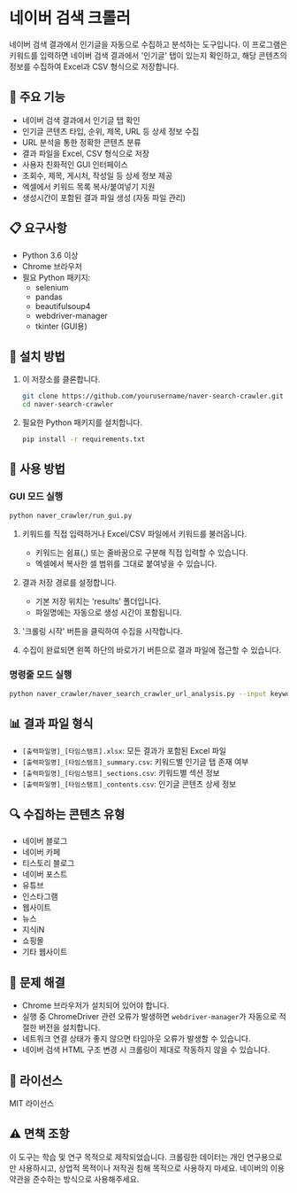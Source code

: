 # 네이버 검색 크롤러

네이버 검색 결과에서 인기글을 자동으로 수집하고 분석하는 도구입니다. 이 프로그램은 키워드를 입력하면 네이버 검색 결과에서 '인기글' 탭이 있는지 확인하고, 해당 콘텐츠의 정보를 수집하여 Excel과 CSV 형식으로 저장합니다.

## 🌟 주요 기능

- 네이버 검색 결과에서 인기글 탭 확인
- 인기글 콘텐츠 타입, 순위, 제목, URL 등 상세 정보 수집
- URL 분석을 통한 정확한 콘텐츠 분류
- 결과 파일을 Excel, CSV 형식으로 저장
- 사용자 친화적인 GUI 인터페이스
- 조회수, 제목, 게시처, 작성일 등 상세 정보 제공
- 엑셀에서 키워드 목록 복사/붙여넣기 지원
- 생성시간이 포함된 결과 파일 생성 (자동 파일 관리)

## 📋 요구사항

- Python 3.6 이상
- Chrome 브라우저
- 필요 Python 패키지:
  - selenium
  - pandas
  - beautifulsoup4
  - webdriver-manager
  - tkinter (GUI용)

## 🔧 설치 방법

1. 이 저장소를 클론합니다.
   ```bash
   git clone https://github.com/yourusername/naver-search-crawler.git
   cd naver-search-crawler
   ```

2. 필요한 Python 패키지를 설치합니다.
   ```bash
   pip install -r requirements.txt
   ```

## 🚀 사용 방법

### GUI 모드 실행

```bash
python naver_crawler/run_gui.py
```

1. 키워드를 직접 입력하거나 Excel/CSV 파일에서 키워드를 불러옵니다.
   - 키워드는 쉼표(,) 또는 줄바꿈으로 구분해 직접 입력할 수 있습니다.
   - 엑셀에서 복사한 셀 범위를 그대로 붙여넣을 수 있습니다.

2. 결과 저장 경로를 설정합니다.
   - 기본 저장 위치는 'results' 폴더입니다.
   - 파일명에는 자동으로 생성 시간이 포함됩니다.

3. '크롤링 시작' 버튼을 클릭하여 수집을 시작합니다.

4. 수집이 완료되면 왼쪽 하단의 바로가기 버튼으로 결과 파일에 접근할 수 있습니다.

### 명령줄 모드 실행

```bash
python naver_crawler/naver_search_crawler_url_analysis.py --input keywords.xlsx --output results/naver_search_results
```

## 📊 결과 파일 형식

- `[출력파일명]_[타임스탬프].xlsx`: 모든 결과가 포함된 Excel 파일
- `[출력파일명]_[타임스탬프]_summary.csv`: 키워드별 인기글 탭 존재 여부
- `[출력파일명]_[타임스탬프]_sections.csv`: 키워드별 섹션 정보
- `[출력파일명]_[타임스탬프]_contents.csv`: 인기글 콘텐츠 상세 정보

## 🔍 수집하는 콘텐츠 유형

- 네이버 블로그
- 네이버 카페
- 티스토리 블로그
- 네이버 포스트
- 유튜브
- 인스타그램
- 웹사이트
- 뉴스
- 지식iN
- 쇼핑몰
- 기타 웹사이트

## 🚨 문제 해결

- Chrome 브라우저가 설치되어 있어야 합니다.
- 실행 중 ChromeDriver 관련 오류가 발생하면 `webdriver-manager`가 자동으로 적절한 버전을 설치합니다.
- 네트워크 연결 상태가 좋지 않으면 타임아웃 오류가 발생할 수 있습니다.
- 네이버 검색 HTML 구조 변경 시 크롤링이 제대로 작동하지 않을 수 있습니다.

## 📝 라이선스

MIT 라이선스

## ⚠️ 면책 조항

이 도구는 학습 및 연구 목적으로 제작되었습니다. 크롤링한 데이터는 개인 연구용으로만 사용하시고, 상업적 목적이나 저작권 침해 목적으로 사용하지 마세요. 네이버의 이용약관을 준수하는 방식으로 사용해주세요. 